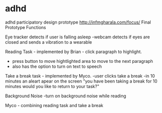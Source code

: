 # adhd
adhd participatory design prototype
http://infmgharala.com/focus/
Final Prototype Functions

Eye tracker detects if user is falling asleep
-webcam detects if eyes are closed and sends a vibration to a wearable

Reading Task - implemented by Brian - click paragraph to highlight.
- press button to move hightlighted area to move to the next paragraph
- also has the option to turn on text to speech

Take a break task - implemented by Myco.
-user clicks take a break
-in 10 minutes an aleart apear on the screen "you have been taking a break for 10 minutes would you like to return to your task?"

Background Noise
-turn on background noise while reading

Myco - combining reading task and take a break
